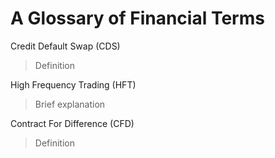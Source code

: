 # A Glossary of Financial Terms

Credit Default Swap (CDS)

> Definition

High Frequency Trading (HFT)

> Brief explanation

Contract For Difference (CFD)

> Definition
